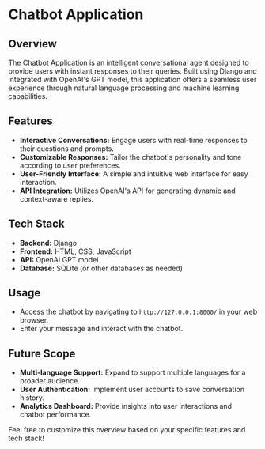 # Chatbot Application

## Overview
The Chatbot Application is an intelligent conversational agent designed to provide users with instant responses to their queries. Built using Django and integrated with OpenAI's GPT model, this application offers a seamless user experience through natural language processing and machine learning capabilities.

## Features
- **Interactive Conversations:** Engage users with real-time responses to their questions and prompts.
- **Customizable Responses:** Tailor the chatbot's personality and tone according to user preferences.
- **User-Friendly Interface:** A simple and intuitive web interface for easy interaction.
- **API Integration:** Utilizes OpenAI's API for generating dynamic and context-aware replies.

## Tech Stack
- **Backend:** Django
- **Frontend:** HTML, CSS, JavaScript
- **API:** OpenAI GPT model
- **Database:** SQLite (or other databases as needed)

## Usage
- Access the chatbot by navigating to `http://127.0.0.1:8000/` in your web browser.
- Enter your message and interact with the chatbot.

## Future Scope
- **Multi-language Support:** Expand to support multiple languages for a broader audience.
- **User Authentication:** Implement user accounts to save conversation history.
- **Analytics Dashboard:** Provide insights into user interactions and chatbot performance.

Feel free to customize this overview based on your specific features and tech stack!
